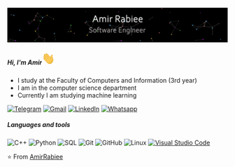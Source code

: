 ![Header](https://raw.githubusercontent.com/Amir1757/Amir1757/main/Name.gif)

##### Hi, I'm Amir<img src="https://raw.githubusercontent.com/Amir1757/Amir1757/main/Hi.gif" width="30px">
- I study at the Faculty of Computers and Information (3rd year)
- I am in the computer science department
- Currently I am studying machine learning

[![Telegram](https://img.shields.io/badge/-TELEGRAM-2CA5E0?style=for-the-badge&logo=telegram&logoColor=white)](https://t.me/amirrabiee100200)
[![Gmail](https://img.shields.io/badge/-GMAIL-D14836?style=for-the-badge&logo=gmail&logoColor=white)](mailto:amir.rabiea2015@gmail.com)
[![LinkedIn](https://img.shields.io/badge/-LINKEDIN-0077B5?style=for-the-badge&logo=linkedin&logoColor=white)](https://www.linkedin.com/in/amir-rabiea-a738b7204/)
[![Whatsapp](https://img.shields.io/badge/whatsapp-%2325D366.svg?style=plastic&logo=whatsapp&logoColor=white)](https://wa.me/0201091064017)
##### Languages and tools

![C++](https://img.shields.io/badge/-C++-000000?style=flat&logo=c%2B%2B)
![Python](https://img.shields.io/badge/-Python-000000?style=flat&logo=python)
![SQL](https://img.shields.io/badge/-SQL-000000?style=flat&logo=postgresql)
![Git](https://img.shields.io/badge/-Git-222222?style=flat&logo=git&logoColor=F05032)
![GitHub](https://img.shields.io/badge/-GitHub-222222?style=flat&logo=github&logoColor=181717)
![Linux](https://img.shields.io/badge/-Linux-222222?style=flat&logo=linux&logoColor=FCC624)
[![Visual Studio Code](https://img.shields.io/badge/-VSCode-444444?style=flat&logo=visual-studio-code&logoColor=007ACC)](https://github.com/microsoft/vscode)

⭐️ From [AmirRabiee](https://github.com/Amir1757)
